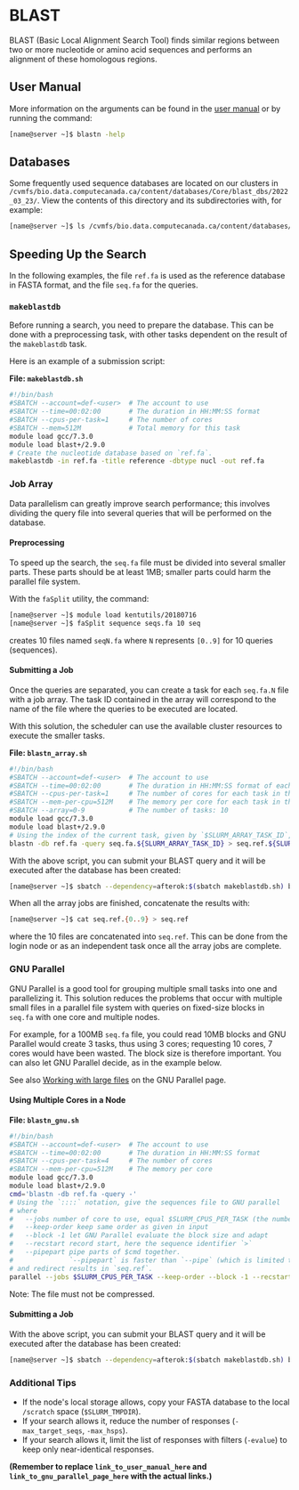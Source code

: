 # BLAST

BLAST (Basic Local Alignment Search Tool) finds similar regions between two or more nucleotide or amino acid sequences and performs an alignment of these homologous regions.

## User Manual

More information on the arguments can be found in the [user manual](link_to_user_manual_here) or by running the command:

```bash
[name@server ~]$ blastn -help
```

## Databases

Some frequently used sequence databases are located on our clusters in `/cvmfs/bio.data.computecanada.ca/content/databases/Core/blast_dbs/2022_03_23/`.  View the contents of this directory and its subdirectories with, for example:

```bash
[name@server ~]$ ls /cvmfs/bio.data.computecanada.ca/content/databases/Core/blast_dbs/2022_03_23/
```

## Speeding Up the Search

In the following examples, the file `ref.fa` is used as the reference database in FASTA format, and the file `seq.fa` for the queries.

### `makeblastdb`

Before running a search, you need to prepare the database. This can be done with a preprocessing task, with other tasks dependent on the result of the `makeblastdb` task.

Here is an example of a submission script:

**File: `makeblastdb.sh`**

```bash
#!/bin/bash
#SBATCH --account=def-<user>  # The account to use
#SBATCH --time=00:02:00       # The duration in HH:MM:SS format
#SBATCH --cpus-per-task=1     # The number of cores
#SBATCH --mem=512M            # Total memory for this task
module load gcc/7.3.0
module load blast+/2.9.0
# Create the nucleotide database based on `ref.fa`.
makeblastdb -in ref.fa -title reference -dbtype nucl -out ref.fa
```

### Job Array

Data parallelism can greatly improve search performance; this involves dividing the query file into several queries that will be performed on the database.

#### Preprocessing

To speed up the search, the `seq.fa` file must be divided into several smaller parts. These parts should be at least 1MB; smaller parts could harm the parallel file system.

With the `faSplit` utility, the command:

```bash
[name@server ~]$ module load kentutils/20180716
[name@server ~]$ faSplit sequence seqs.fa 10 seq
```

creates 10 files named `seqN.fa` where `N` represents `[0..9]` for 10 queries (sequences).

#### Submitting a Job

Once the queries are separated, you can create a task for each `seq.fa.N` file with a job array. The task ID contained in the array will correspond to the name of the file where the queries to be executed are located.

With this solution, the scheduler can use the available cluster resources to execute the smaller tasks.

**File: `blastn_array.sh`**

```bash
#!/bin/bash
#SBATCH --account=def-<user>  # The account to use
#SBATCH --time=00:02:00       # The duration in HH:MM:SS format of each task in the array
#SBATCH --cpus-per-task=1     # The number of cores for each task in the array
#SBATCH --mem-per-cpu=512M    # The memory per core for each task in the array
#SBATCH --array=0-9           # The number of tasks: 10
module load gcc/7.3.0
module load blast+/2.9.0
# Using the index of the current task, given by `$SLURM_ARRAY_TASK_ID`, run the corresponding query and write the result
blastn -db ref.fa -query seq.fa.${SLURM_ARRAY_TASK_ID} > seq.ref.${SLURM_ARRAY_TASK_ID}
```

With the above script, you can submit your BLAST query and it will be executed after the database has been created:

```bash
[name@server ~]$ sbatch --dependency=afterok:$(sbatch makeblastdb.sh) blastn_array.sh
```

When all the array jobs are finished, concatenate the results with:

```bash
[name@server ~]$ cat seq.ref.{0..9} > seq.ref
```

where the 10 files are concatenated into `seq.ref`. This can be done from the login node or as an independent task once all the array jobs are complete.

### GNU Parallel

GNU Parallel is a good tool for grouping multiple small tasks into one and parallelizing it. This solution reduces the problems that occur with multiple small files in a parallel file system with queries on fixed-size blocks in `seq.fa` with one core and multiple nodes.

For example, for a 100MB `seq.fa` file, you could read 10MB blocks and GNU Parallel would create 3 tasks, thus using 3 cores; requesting 10 cores, 7 cores would have been wasted.  The block size is therefore important. You can also let GNU Parallel decide, as in the example below.

See also [Working with large files](link_to_gnu_parallel_page_here) on the GNU Parallel page.

#### Using Multiple Cores in a Node

**File: `blastn_gnu.sh`**

```bash
#!/bin/bash
#SBATCH --account=def-<user>  # The account to use
#SBATCH --time=00:02:00       # The duration in HH:MM:SS format
#SBATCH --cpus-per-task=4     # The number of cores
#SBATCH --mem-per-cpu=512M    # The memory per core
module load gcc/7.3.0
module load blast+/2.9.0
cmd='blastn -db ref.fa -query -'
# Using the `::::` notation, give the sequences file to GNU parallel
# where
#   --jobs number of core to use, equal $SLURM_CPUS_PER_TASK (the number of cores requested)
#   --keep-order keep same order as given in input
#   --block -1 let GNU Parallel evaluate the block size and adapt
#   --recstart record start, here the sequence identifier `>`
#   --pipepart pipe parts of $cmd together.
#              `--pipepart` is faster than `--pipe` (which is limited to 500MB/s) as `--pipepart` can easily go to 5GB/s according to Ole Tange.
# and redirect results in `seq.ref`.
parallel --jobs $SLURM_CPUS_PER_TASK --keep-order --block -1 --recstart '>' --pipepart $cmd ::: seq.fa > seq.ref
```

Note: The file must not be compressed.

#### Submitting a Job

With the above script, you can submit your BLAST query and it will be executed after the database has been created:

```bash
[name@server ~]$ sbatch --dependency=afterok:$(sbatch makeblastdb.sh) blastn_gnu.sh
```

### Additional Tips

* If the node's local storage allows, copy your FASTA database to the local `/scratch` space (`$SLURM_TMPDIR`).
* If your search allows it, reduce the number of responses (`-max_target_seqs`, `-max_hsps`).
* If your search allows it, limit the list of responses with filters (`-evalue`) to keep only near-identical responses.


**(Remember to replace `link_to_user_manual_here` and `link_to_gnu_parallel_page_here` with the actual links.)**
